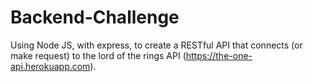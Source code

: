 # Backend-Challenge
Using Node JS, with express, to create a RESTful API that connects (or make request) to the lord of the rings API (https://the-one-api.herokuapp.com).
